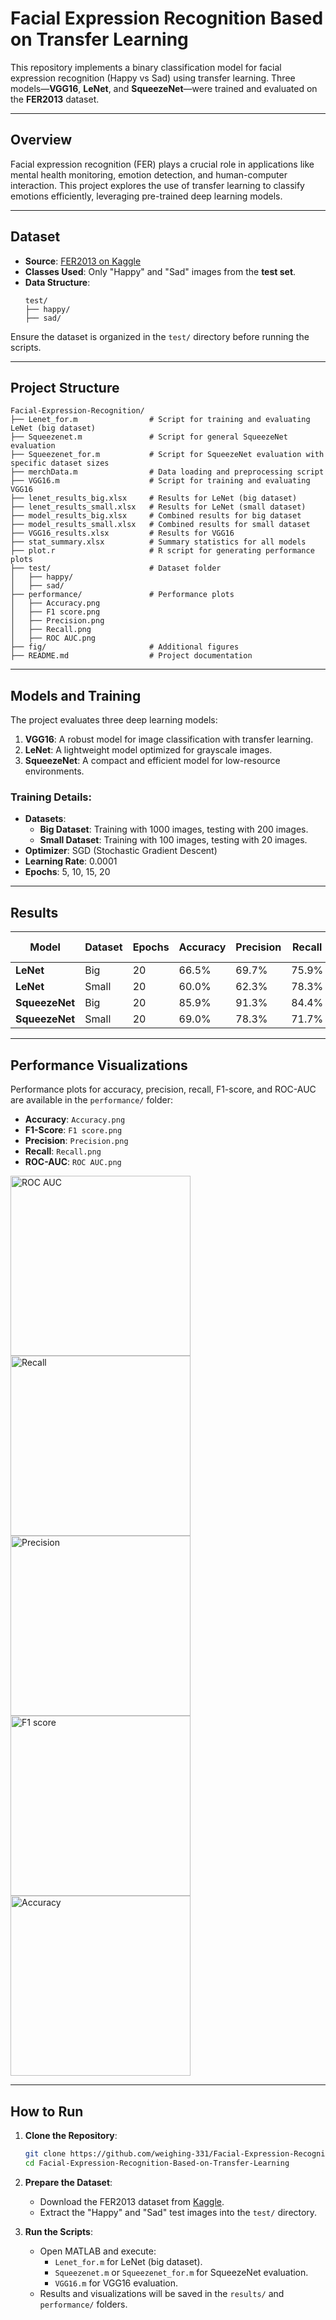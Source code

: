 # **Facial Expression Recognition Based on Transfer Learning**

This repository implements a binary classification model for facial expression recognition (Happy vs Sad) using transfer learning. Three models—**VGG16**, **LeNet**, and **SqueezeNet**—were trained and evaluated on the **FER2013** dataset.

---

## **Overview**
Facial expression recognition (FER) plays a crucial role in applications like mental health monitoring, emotion detection, and human-computer interaction. This project explores the use of transfer learning to classify emotions efficiently, leveraging pre-trained deep learning models.

---

## **Dataset**
- **Source**: [FER2013 on Kaggle](https://www.kaggle.com/datasets/msambare/fer2013)
- **Classes Used**: Only "Happy" and "Sad" images from the **test set**.
- **Data Structure**:
  ```
  test/
  ├── happy/
  ├── sad/
  ```

Ensure the dataset is organized in the `test/` directory before running the scripts.

---

## **Project Structure**
```
Facial-Expression-Recognition/
├── Lenet_for.m                # Script for training and evaluating LeNet (big dataset)
├── Squeezenet.m               # Script for general SqueezeNet evaluation
├── Squeezenet_for.m           # Script for SqueezeNet evaluation with specific dataset sizes
├── merchData.m                # Data loading and preprocessing script
├── VGG16.m                    # Script for training and evaluating VGG16
├── lenet_results_big.xlsx     # Results for LeNet (big dataset)
├── lenet_results_small.xlsx   # Results for LeNet (small dataset)
├── model_results_big.xlsx     # Combined results for big dataset
├── model_results_small.xlsx   # Combined results for small dataset
├── VGG16_results.xlsx         # Results for VGG16
├── stat_summary.xlsx          # Summary statistics for all models
├── plot.r                     # R script for generating performance plots
├── test/                      # Dataset folder
│   ├── happy/
│   ├── sad/
├── performance/               # Performance plots
│   ├── Accuracy.png
│   ├── F1 score.png
│   ├── Precision.png
│   ├── Recall.png
│   ├── ROC AUC.png
├── fig/                       # Additional figures
├── README.md                  # Project documentation
```

---

## **Models and Training**
The project evaluates three deep learning models:
1. **VGG16**: A robust model for image classification with transfer learning.
2. **LeNet**: A lightweight model optimized for grayscale images.
3. **SqueezeNet**: A compact and efficient model for low-resource environments.

### **Training Details**:
- **Datasets**:
  - **Big Dataset**: Training with 1000 images, testing with 200 images.
  - **Small Dataset**: Training with 100 images, testing with 20 images.
- **Optimizer**: SGD (Stochastic Gradient Descent)
- **Learning Rate**: 0.0001
- **Epochs**: 5, 10, 15, 20

---

## **Results**

| **Model**       | **Dataset** | **Epochs** | **Accuracy** | **Precision** | **Recall** | **F1-Score** | **ROC-AUC** |
|------------------|-------------|------------|--------------|---------------|------------|--------------|-------------|
| **LeNet**        | Big         | 20         | 66.5%        | 69.7%         | 75.9%      | 72.5%        | 71.1%       |
| **LeNet**        | Small       | 20         | 60.0%        | 62.3%         | 78.3%      | 68.3%        | 54.8%       |
| **SqueezeNet**   | Big         | 20         | 85.9%        | 91.3%         | 84.4%      | 87.5%        | 93.1%       |
| **SqueezeNet**   | Small       | 20         | 69.0%        | 78.3%         | 71.7%      | 72.1%        | 75.0%       |

---

## **Performance Visualizations**
Performance plots for accuracy, precision, recall, F1-score, and ROC-AUC are available in the `performance/` folder:
- **Accuracy**: `Accuracy.png`
- **F1-Score**: `F1 score.png`
- **Precision**: `Precision.png`
- **Recall**: `Recall.png`
- **ROC-AUC**: `ROC AUC.png`
<img width="288" alt="ROC AUC" src="https://github.com/user-attachments/assets/54ac984f-6350-4855-8029-8bd0d7c0e925" />
<img width="288" alt="Recall" src="https://github.com/user-attachments/assets/0956eeee-0cfd-4d3f-bf45-213f985ee24f" />
<img width="288" alt="Precision" src="https://github.com/user-attachments/assets/0fd7fb89-a5cb-4a98-af4e-3dc13fe444e0" />
<img width="288" alt="F1 score" src="https://github.com/user-attachments/assets/34c49e06-8cf5-4a58-b267-67fe834e45a0" />
<img width="288" alt="Accuracy" src="https://github.com/user-attachments/assets/c9cc69ca-f042-4b11-97d2-a62b4393e4b4" />

---

## **How to Run**
1. **Clone the Repository**:
   ```bash
   git clone https://github.com/weighing-331/Facial-Expression-Recognition-Based-on-Transfer-Learning.git
   cd Facial-Expression-Recognition-Based-on-Transfer-Learning
   ```

2. **Prepare the Dataset**:
   - Download the FER2013 dataset from [Kaggle](https://www.kaggle.com/datasets/msambare/fer2013).
   - Extract the "Happy" and "Sad" test images into the `test/` directory.

3. **Run the Scripts**:
   - Open MATLAB and execute:
     - `Lenet_for.m` for LeNet (big dataset).
     - `Squeezenet.m` or `Squeezenet_for.m` for SqueezeNet evaluation.
     - `VGG16.m` for VGG16 evaluation.
   - Results and visualizations will be saved in the `results/` and `performance/` folders.

